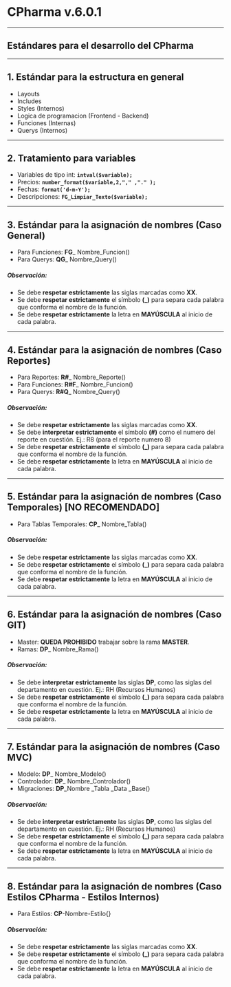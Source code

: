# CPharma v.6.0.1

***

## Estándares para el desarrollo del CPharma

***

## 1. Estándar para la estructura en general

* Layouts
* Includes
* Styles (Internos)
* Logica de programacion (Frontend - Backend)
* Funciones (Internas)
* Querys (Internos)

***

## 2. Tratamiento para variables

* Variables de tipo int: **`intval($variable);`**
* Precios: **`number_format($variable,2,"," ,"." );`**
* Fechas: **`format('d-m-Y');`**
* Descripciones: **`FG_Limpiar_Texto($variable);`**

***

## 3. Estándar para la asignación de nombres (Caso General)

* Para Funciones: **FG**_ Nombre_Funcion()
* Para Querys: **QG**_ Nombre_Query()

##### Observación: 

* Se debe **respetar estrictamente** las siglas marcadas como **XX**.
* Se debe **respetar estrictamente** el símbolo **(_)** para separa cada palabra que conforma el nombre de la función.
* Se debe **respetar estrictamente** la letra en **MAYÚSCULA** al inicio de cada palabra.

***

## 4. Estándar para la asignación de nombres (Caso Reportes)

* Para Reportes: **R#**_ Nombre_Reporte()
* Para Funciones: **R#F**_ Nombre_Funcion()
* Para Querys: **R#Q**_ Nombre_Query()

##### Observación: 

* Se debe **respetar estrictamente** las siglas marcadas como **XX**.
* Se debe **interpretar estrictamente** el símbolo **(#)** como el numero del reporte en cuestión. Ej.: R8 (para el reporte numero 8)
* Se debe **respetar estrictamente** el símbolo **(_)** para separa cada palabra que conforma el nombre de la función.
* Se debe **respetar estrictamente** la letra en **MAYÚSCULA** al inicio de cada palabra.

***

## 5. Estándar para la asignación de nombres (Caso Temporales) [**NO RECOMENDADO**]

* Para Tablas Temporales: **CP**_ Nombre_Tabla()

##### Observación: 

* Se debe **respetar estrictamente** las siglas marcadas como **XX**.
* Se debe **respetar estrictamente** el símbolo **(_)** para separa cada palabra que conforma el nombre de la función.
* Se debe **respetar estrictamente** la letra en **MAYÚSCULA** al inicio de cada palabra.

***

## 6. Estándar para la asignación de nombres (Caso GIT)

* Master: **QUEDA PROHIBIDO** trabajar sobre la rama **MASTER**.
* Ramas: **DP**_ Nombre_Rama()

##### Observación: 

* Se debe **interpretar estrictamente** las siglas **DP**, como las siglas del departamento en cuestión. Ej.: RH (Recursos Humanos)
* Se debe **respetar estrictamente** el símbolo **(_)** para separa cada palabra que conforma el nombre de la función.
* Se debe **respetar estrictamente** la letra en **MAYÚSCULA** al inicio de cada palabra.

***

## 7. Estándar para la asignación de nombres (Caso MVC)

* Modelo: **DP**_ Nombre_Modelo()
* Controlador: **DP**_ Nombre_Controlador()
* Migraciones: **DP**_Nombre _Tabla _Data _Base()

##### Observación: 

* Se debe **interpretar estrictamente** las siglas **DP**, como las siglas del departamento en cuestión. Ej.: RH (Recursos Humanos)
* Se debe **respetar estrictamente** el símbolo **(_)** para separa cada palabra que conforma el nombre de la función.
* Se debe **respetar estrictamente** la letra en **MAYÚSCULA** al inicio de cada palabra.

***

## 8. Estándar para la asignación de nombres (Caso Estilos CPharma - Estilos Internos)

* Para Estilos: **CP**-Nombre-Estilo{}

##### Observación: 

* Se debe **respetar estrictamente** las siglas marcadas como **XX**.
* Se debe **respetar estrictamente** el símbolo **(_)** para separa cada palabra que conforma el nombre de la función.
* Se debe **respetar estrictamente** la letra en **MAYÚSCULA** al inicio de cada palabra.

